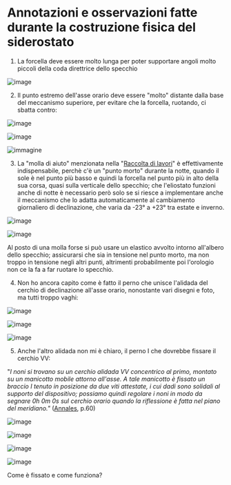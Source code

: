 # Annotazioni e osservazioni fatte durante la costruzione fisica del siderostato

1) La forcella deve essere molto lunga per poter supportare angoli molto piccoli della coda direttrice dello specchio

 ![image](https://github.com/jumpjack/heliostat/assets/1620953/870733a4-e3c4-44d2-a6d0-aed70d4ab9c2)


2) Il punto estremo dell'asse orario deve essere "molto" distante dalla base del meccanismo superiore, per evitare che la forcella, ruotando, ci sbatta contro:

 ![image](https://github.com/jumpjack/heliostat/assets/1620953/c3d262ee-6169-4d4d-a4e4-7a67fafb17c1)

 ![image](https://github.com/jumpjack/heliostat/assets/1620953/90986df0-ed50-4f97-b067-eb937871fe56)

![immagine](https://github.com/jumpjack/heliostat/assets/1620953/11317685-ff53-4e7e-b6a0-729ef408c4b2)


3) La "molla di aiuto" menzionata nella "[Raccolta di lavori](https://github.com/jumpjack/heliostat/blob/main/foucault%20(in%20Recueil%20des%20travaux).md)" è effettivamente indispensabile, perchè c'è un "punto morto" durante la notte,
quando il sole è nel punto più basso e quindi la forcella nel punto più in alto della sua corsa, quasi sulla verticale dello specchio; che l'eliostato
funzioni anche di notte è necessario però solo se si riesce a implementare anche il meccanismo che lo adatta automaticamente al cambiamento giornaliero di declinazione, che varia da -23° a +23° tra estate e inverno.

![image](https://github.com/jumpjack/heliostat/assets/1620953/61af8bda-3b72-4d8d-9e03-66ec85aa90fb)

![image](https://github.com/jumpjack/heliostat/assets/1620953/f91fc8de-b668-4aed-ba30-fc51e742d573)

Al posto di una molla forse si può usare un elastico avvolto intorno all'albero dello specchio; assicurarsi che sia in tensione nel punto morto, ma non troppo in tensione negli altri punti, altrimenti probabilmente poi l'orologio non ce la fa a far ruotare lo specchio.

4) Non ho ancora capito come è fatto il perno che unisce l'alidada del cerchio di declinazione all'asse orario, nonostante vari disegni e foto, ma tutti troppo vaghi:

![image](https://github.com/jumpjack/heliostat/assets/1620953/afd1a6aa-c338-42cb-ac9a-b55009192214)

![image](https://github.com/jumpjack/heliostat/assets/1620953/53f565f4-3b0b-46a3-926f-db9e5f40d592)

![image](https://github.com/jumpjack/heliostat/assets/1620953/4c84722f-2e5a-4beb-a078-5077f4bb53e5)

5) Anche l'altro alidada non mi è chiaro, il perno I che dovrebbe fissare il cerchio VV:

"_I noni si trovano su un cerchio alidada VV concentrico al primo, montato su un manicotto mobile attorno all'asse. A tale manicotto è fissato un braccio I tenuto in posizione da due viti attestate, i cui dadi sono solidali al supporto del dispositivo; possiamo quindi regolare i noni in modo da segnare 0h 0m 0s sul cerchio orario quando la riflessione è fatta nel piano del meridiano."_ ([Annales](https://github.com/jumpjack/heliostat/blob/main/foucault%20(C.%20Wolf%20in%20Annales).md), p.60)

![image](https://github.com/jumpjack/heliostat/assets/1620953/8cdce10e-7ab2-46f2-9e8b-8acf2e5c9ccd)

![image](https://github.com/jumpjack/heliostat/assets/1620953/1525e98b-6640-4f70-a6f4-ddddce8064cb)

![image](https://github.com/jumpjack/heliostat/assets/1620953/8999167c-7081-40f9-992f-b1cc8e258db0)

![image](https://github.com/jumpjack/heliostat/assets/1620953/3e172d8d-1ab1-4ca5-916f-e6d3ea584425)



Come è fissato e come funziona?


